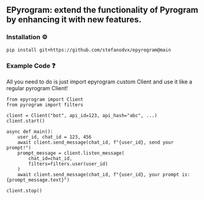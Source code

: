 ## EPyrogram: extend the functionality of Pyrogram by enhancing it with new features.
### Installation ⚙️
```bash
pip install git+https://github.com/stefanodvx/epyrogram@main
```

### Example Code ❓
All you need to do is just import epyrogram custom Client and use it like a regular pyrogram Client!
```python3
from epyrogram import Client
from pyrogram import filters

client = Client("bot", api_id=123, api_hash="abc", ...)
client.start()

async def main():
    user_id, chat_id = 123, 456
    await client.send_message(chat_id, f"{user_id}, send your prompt!")
    prompt_message = client.listen_message(
        chat_id=chat_id,
        filters=filters.user(user_id)
    )
    await client.send_message(chat_id, f"{user_id}, your prompt is: {prompt_message.text}")

client.stop()
```